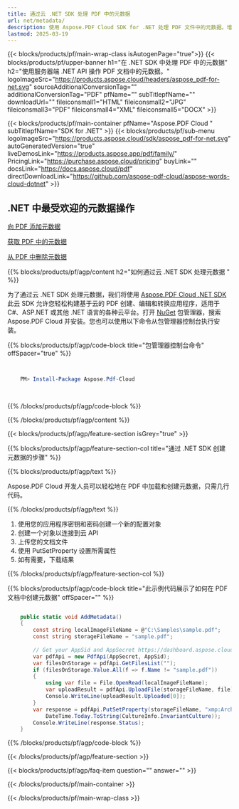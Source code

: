 ```yaml
---
title: 通过云 .NET SDK 处理 PDF 中的元数据
url: net/metadata/
description: 使用 Aspose.PDF Cloud SDK for .NET 处理 PDF 文件中的元数据。增强可发现性和索引。
lastmod: 2025-03-19
---
```


{{< blocks/products/pf/main-wrap-class isAutogenPage="true">}}
{{< blocks/products/pf/upper-banner h1="在 .NET SDK 中处理 PDF 中的元数据" h2="使用服务器端 .NET API 操作 PDF 文档中的元数据。" logoImageSrc="https://products.aspose.cloud/headers/aspose_pdf-for-net.svg" sourceAdditionalConversionTag="" additionalConversionTag="PDF" pfName="" subTitlepfName="" downloadUrl="" fileiconsmall1="HTML" fileiconsmall2="JPG" fileiconsmall3="PDF" fileiconsmall4="XML" fileiconsmall5="DOCX" >}}

{{< blocks/products/pf/main-container pfName="Aspose.PDF Cloud " subTitlepfName="SDK for .NET" >}}
{{< blocks/products/pf/sub-menu logoImageSrc="https://products.aspose.cloud/sdk/aspose_pdf-for-net.svg"
autoGeneratedVersion="true"
liveDemosLink="https://products.aspose.app/pdf/family/" PricingLink="https://purchase.aspose.cloud/pricing" buyLink="" docsLink="https://docs.aspose.cloud/pdf"  directDownloadLink="https://github.com/aspose-pdf-cloud/aspose-words-cloud-dotnet" >}}

<div class="container-fluid features-section bg-gray singleproduct">
<a class="anchor" id="features" name="features">
</a>
<div class="row">
<div class="container">
<h2 class="pr-ft">.NET 中最受欢迎的元数据操作</h2>
<div class="col-lg-4">
<em class="fa fa-picture-o ico-blue fa-2x col-lg-2"></em>
<p class="col-lg-10"><a href="https://products.aspose.cloud/pdf/net/metadata/add/">向 PDF 添加元数据</a></p>
</div>
<div class="col-lg-4">
<em class="fa fa-file-text ico-blue fa-2x col-lg-2"></em>
<p class="col-lg-10"><a href="https://products.aspose.cloud/pdf/net/metadata/get/">获取 PDF 中的元数据</a></p>
</div>
<div class="col-lg-4">
<em class="fa fa-file-text ico-blue fa-2x col-lg-2"></em>
<p class="col-lg-10"><a href="https://products.aspose.cloud/pdf/net/metadata/remove/">从 PDF 中删除元数据</a></p>
</div>
</div>
</div>
</div>

{{% blocks/products/pf/agp/content h2="如何通过云 .NET SDK 处理元数据 " %}}

为了通过云 .NET SDK 处理元数据，我们将使用
[Aspose.PDF Cloud .NET SDK](https://products.aspose.cloud/pdf/net/)
此云 SDK 允许您轻松构建基于云的 PDF 创建、编辑和转换应用程序，适用于 C#、ASP.NET 或其他 .NET 语言的各种云平台。打开
[NuGet](https://www.nuget.org/packages/Aspose.Pdf-Cloud)
包管理器，搜索
Aspose.PDF Cloud
并安装。您也可以使用以下命令从包管理器控制台执行安装。

{{% blocks/products/pf/agp/code-block title="包管理器控制台命令" offSpacer="true" %}}

```powershell

     
    PM> Install-Package Aspose.Pdf-Cloud
     
     

```

{{% /blocks/products/pf/agp/code-block %}}

{{% /blocks/products/pf/agp/content %}}

{{< blocks/products/pf/agp/feature-section isGrey="true" >}}

{{% blocks/products/pf/agp/feature-section-col title="通过 .NET SDK 创建元数据的步骤" %}}

{{% blocks/products/pf/agp/text %}}

Aspose.PDF Cloud 开发人员可以轻松地在 PDF 中加载和创建元数据，只需几行代码。

{{% /blocks/products/pf/agp/text %}}

1. 使用您的应用程序密钥和密码创建一个新的配置对象
1. 创建一个对象以连接到云 API
1. 上传您的文档文件
1. 使用 PutSetProperty 设置所需属性
1. 如有需要，下载结果

{{% /blocks/products/pf/agp/feature-section-col %}}

{{% blocks/products/pf/agp/code-block title="此示例代码展示了如何在 PDF 文档中创建元数据" offSpacer="" %}}

```cs

    public static void AddMetadata()
    {
        const string localImageFileName = @"C:\Samples\sample.pdf";
        const string storageFileName = "sample.pdf";
        
        // Get your AppSid and AppSecret https://dashboard.aspose.cloud (free registration required).
        var pdfApi = new PdfApi(AppSecret, AppSid);
        var filesOnStorage = pdfApi.GetFilesList("");
        if (filesOnStorage.Value.All(f => f.Name != "sample.pdf"))
        {
            using var file = File.OpenRead(localImageFileName);
            var uploadResult = pdfApi.UploadFile(storageFileName, file);
            Console.WriteLine(uploadResult.Uploaded[0]);
        }
        var response = pdfApi.PutSetProperty(storageFileName, "xmp:ArchiveDate", 
            DateTime.Today.ToString(CultureInfo.InvariantCulture));
        Console.WriteLine(response.Status);
    }
```

{{% /blocks/products/pf/agp/code-block %}}

{{< /blocks/products/pf/agp/feature-section >}}

{{< blocks/products/pf/agp/faq-item question="" answer="" >}}

{{< /blocks/products/pf/main-container >}}

{{< /blocks/products/pf/main-wrap-class >}}

